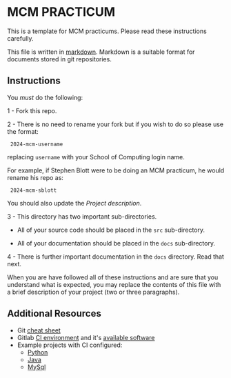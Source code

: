 # MCM PRACTICUM

This is a template for MCM practicums.  Please read these instructions carefully.

This file is written in
[markdown](https://guides.github.com/features/mastering-markdown/).  Markdown
is a suitable format for documents stored in git repositories.

## Instructions

You *must* do the following:

1 - Fork this repo.

2 - There is no need to rename your fork but if you wish to do so please use
     the format:

     2024-mcm-username

replacing `username` with your School of Computing login name.

For example, if Stephen Blott were to be doing an MCM practicum, he would rename
his repo as:

     2024-mcm-sblott


You should also update the *Project description*.

3 - This directory has two important sub-directories.

- All of your source code should be placed in the `src` sub-directory.

- All of your documentation should be placed in the `docs` sub-directory.

4 - There is further important documentation in the `docs` directory.  Read that next.

When you are have followed all of these instructions and are sure that you
understand what is expected, you may replace the contents of this file with a
brief description of your project (two or three paragraphs).

## Additional Resources

- Git [cheat sheet](https://gitlab.computing.dcu.ie/sblott/local-gitlab-documentation/blob/master/cheat-sheet.md)
- Gitlab [CI environment](https://gitlab.computing.dcu.ie/sblott/docker-ci-environment) and it's [available software](https://gitlab.computing.dcu.ie/sblott/docker-ci-environment/blob/master/Dockerfile)
- Example projects with CI configured:
   * [Python](https://gitlab.computing.dcu.ie/sblott/test-project-python)
   * [Java](https://gitlab.computing.dcu.ie/sblott/test-project-java)
   * [MySql](https://gitlab.computing.dcu.ie/sblott/test-project-mysql)
